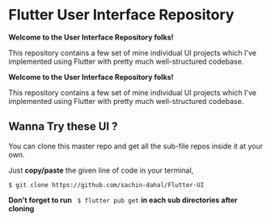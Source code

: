 # Flutter User Interface Repository
 
**Welcome to the User Interface Repository folks!**  
  
 This repository contains a few set of mine individual UI projects which I've implemented using Flutter with pretty much well-structured codebase.  
   
**Welcome to the User Interface Repository folks!**
   
 This repository contains a few set of mine individual UI projects which I've implemented using Flutter with pretty much well-structured codebase.
 
 ## Wanna Try these UI ?
 
 You can clone this master repo and get all the sub-file repos inside it at your own.  
   
 Just **copy/paste** the given line of code in your terminal,
 ```
 $ git clone https://github.com/sachin-dahal/Flutter-UI
 ```
**Don't forget to run** ` $ flutter pub get` **in each sub directories after cloning**